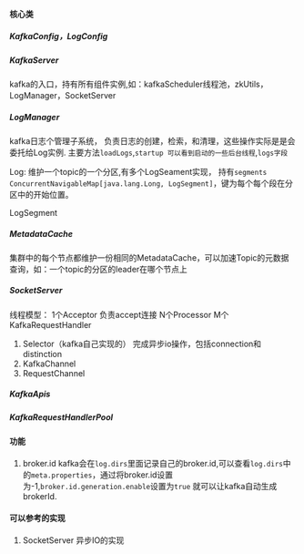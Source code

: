 #### 核心类

##### KafkaConfig，LogConfig
##### KafkaServer
kafka的入口，持有所有组件实例,如：kafkaScheduler线程池，zkUtils，LogManager，SocketServer




##### LogManager 
kafka日志个管理子系统， 负责日志的创建，检索，和清理，这些操作实际是是会委托给Log实例.
主要方法`loadLogs`,`startup 可以看到启动的一些后台线程`,`logs字段`

Log: 维护一个topic的一个分区,有多个LogSeament实现， 持有`segments  ConcurrentNavigableMap[java.lang.Long, LogSegment]`，键为每个每个段在分区中的开始位置。

LogSegment


##### MetadataCache
集群中的每个节点都维护一份相同的MetadataCache，可以加速Topic的元数据查询，如：一个topic的分区的leader在哪个节点上

##### SocketServer
线程模型：
1个Acceptor 负责accept连接
N个Processor
M个KafkaRequestHandler

1. Selector（kafka自己实现的）  完成异步io操作，包括connection和distinction
2. KafkaChannel
3. RequestChannel

##### KafkaApis

##### KafkaRequestHandlerPool



#### 功能

1. broker.id
   kafka会在`log.dirs`里面记录自己的broker.id,可以查看`log.dirs`中的`meta.properties`，通过将broker.id设置为-1,`broker.id.generation.enable`设置为`true`
   就可以让kafka自动生成brokerId.

#### 可以参考的实现

1. SocketServer 异步IO的实现



